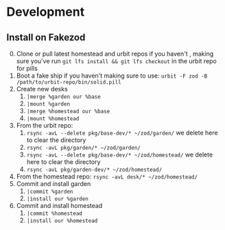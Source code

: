 # Development

## Install on Fakezod

0. Clone or pull latest homestead and urbit repos if you haven't , making sure you've run `git lfs install && git lfs checkout` in the urbit repo for pills
1. Boot a fake ship if you haven't making sure to use: 
	`urbit -F zod -B /path/to/urbit-repo/bin/solid.pill`
2. Create new desks
	1. `|merge %garden our %base`
	2. `|mount %garden`
	3. `|merge %homestead our %base`
	4. `|mount %homestead`
3. From the urbit repo:
	1. `rsync -avL --delete pkg/base-dev/* ~/zod/garden/` we delete here to clear the directory
	2. `rsync -avL pkg/garden/* ~/zod/garden/`
	3. `rsync -avL --delete pkg/base-dev/* ~/zod/homestead/` we delete here to clear the directory
	4. `rsync -avL pkg/garden-dev/* ~/zod/homestead/`
4. From the homestead repo: `rsync -avL desk/* ~/zod/homestead/`
5. Commit and install garden
	1. `|commit %garden`
	2. `|install our %garden`
6. Commit and install homestead
	1. `|commit %homestead`
	2. `|install our %homestead`
